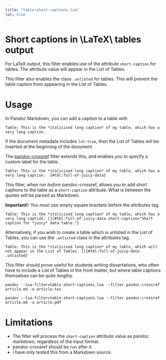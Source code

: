 ```yaml
---
title: "table-short-captions.lua"
lot: true
---
```


# Short captions in \LaTeX\ tables output

For LaTeX output, this filter enables use of the attribute `short-caption` for tables. The attribute value will appear in the List of Tables.

This filter also enables the class `.unlisted` for tables. This will prevent the table caption from appearing in the List of Tables.

# Usage

In Pandoc Markdown, you can add a caption to a table with

    Table: This is the *italicised long caption* of my table, which has a very long caption.

If the document metadata includes `lot:true`, then the List of Tables will be inserted at the beginning of the document.

The [pandoc-crossref](http://lierdakil.github.io/pandoc-crossref/) filter extends this, and enables you to specify a custom label for the table.

    Table: This is the *italicised long caption* of my table, which has a very long caption.  {#tbl:full-of-juicy-data}

This filter, when run _before_ pandoc-crossref, allows you to add short captions to the table as a `short-caption` attribute. What is between the quotes will be parsed as Markdown.

**Important!:** You _must_ use empty square brackets before the attributes tag.

    Table: This is the *italicised long caption* of my table, which has a very long caption. []{#tbl:full-of-juicy-data short-caption="Short caption for *juicy* data table."}

Alternatively, if you wish to create a table which is unlisted in the List of Tables, you can use the `.unlisted` class in the attributes tag.

    Table: This is the *italicised long caption* of my table, which will not appear in the List of Tables. []{#tbl:full-of-juicy-data .unlisted}

This filter should prove useful for students writing dissertations, who often have to include a List of Tables in the front matter, but where table captions themselves can be quite lengthy.

    pandoc --lua-filter=table-short-captions.lua --filter pandoc-crossref article.md -o article.tex

    pandoc --lua-filter=table-short-captions.lua --filter pandoc-crossref article.md -o article.pdf


# Limitations

- The filter will process the `short-caption` attribute value as pandoc markdown, regardless of the input format.
- pandoc-crossref should be run after it.
- I have only tested this from a Markdown source.

